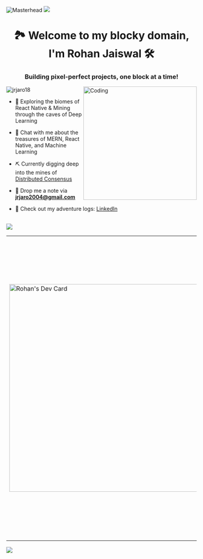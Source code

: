 ![Masterhead](https://github.com/user-attachments/assets/5474f603-73d2-4ebe-8c60-dcd79b40b127)
<img src="https://user-images.githubusercontent.com/73097560/115834477-dbab4500-a447-11eb-908a-139a6edaec5c.gif">
<h1 align="center"> 🏞️ Welcome to my blocky domain, I'm Rohan Jaiswal 🛠️</h1>
<h3 align="center">Building pixel-perfect projects, one block at a time!</h3>
<img align="right" alt="Coding" width="300" src="https://github.com/user-attachments/assets/11d57bdd-eb4f-4b98-a241-cb966f933d1f"/>

<p align="left"> <img src="https://komarev.com/ghpvc/?username=jrjaro18&label=Profile%20views&color=0e75b6&style=flat" alt="jrjaro18" /> </p>

- 🌲 Exploring the biomes of React Native & Mining through the caves of Deep Learning

- 💬 Chat with me about the treasures of MERN, React Native, and Machine Learning

- ⛏️ Currently digging deep into the mines of [Distributed Consensus](https://github.com/jrjaro18/elastic-raft-go)

- 📧 Drop me a note via **jrjaro2004@gmail.com**

- 📜 Check out my adventure logs: [LinkedIn](https://www.linkedin.com/in/rohan-jaiswal-4b3363231/)

<br/>
<img src="https://user-images.githubusercontent.com/73097560/115834477-dbab4500-a447-11eb-908a-139a6edaec5c.gif">
<table align="center">
  <tr>
    <td>
      <a href="https://app.daily.dev/jrjaro18">
        <img src="https://api.daily.dev/devcards/v2/Db7FZ8ezT21BMrvqvwcjo.png?type=wide&r=pnq" width="550" alt="Rohan's Dev Card"/>
      </a>
    </td>
    <td>
      <img src="https://github-readme-streak-stats.herokuapp.com/?user=jrjaro18" width="400" alt="GitHub Streak"/>
      <br/>
      <img src="http://github-profile-summary-cards.vercel.app/api/cards/repos-per-language?username=jrjaro18" width="400" alt="Repos Per Language"/>
    </td>
  </tr>
</table>

</p>

<img src="https://user-images.githubusercontent.com/73097560/115834477-dbab4500-a447-11eb-908a-139a6edaec5c.gif">

